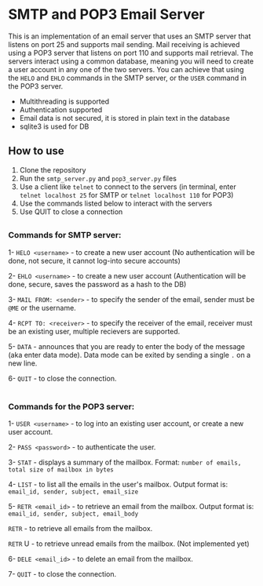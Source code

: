 # SMTP and POP3 Email Server

This is an implementation of an email server that uses an SMTP server that listens on port 25 and supports mail sending.
Mail receiving is achieved using a POP3 server that listens on port 110 and supports mail retrieval. The servers interact
using a common database, meaning you will need to create a user account in any one of the two servers. You can achieve that using
the `HELO` and `EHLO` commands in the SMTP server, or the `USER` command in the POP3 server.

- Multithreading is supported
- Authentication supported
- Email data is not secured, it is stored in plain text in the database
- sqlite3 is used for DB
## How to use
1. Clone the repository
2. Run the `smtp_server.py` and `pop3_server.py` files
3. Use a client like `telnet` to connect to the servers (in terminal, enter `telnet localhost 25` for SMTP or `telnet localhost 110` for POP3)
4. Use the commands listed below to interact with the servers
5. Use QUIT to close a connection
##


### Commands for SMTP server:

1- `HELO <username>` - to create a new user account (No authentication will be done, not secure, it cannot log-into secure accounts)

2- `EHLO <username>` - to create a new user account (Authentication will be done, secure, saves the password as a hash to the DB)

3- `MAIL FROM: <sender>` - to specify the sender of the email, sender must be `@ME` or the username.

4- `RCPT TO: <receiver>` - to specify the receiver of the email, receiver must be an existing user, multiple recievers are supported.

5- `DATA` - announces that you are ready to enter the body of the message (aka enter data mode). Data mode can be exited by sending a single `.` on a new line.

6- `QUIT` - to close the connection.

#
### Commands for the POP3 server:

1- `USER <username>` - to log into an existing user account, or create a new user account.

2- `PASS <password>` - to authenticate the user.

3- `STAT` - displays a summary of the mailbox. Format: `number of emails, total size of mailbox in bytes`

4- `LIST` - to list all the emails in the user's mailbox. Output format is: `email_id, sender, subject, email_size`

5- `RETR <email_id>` - to retrieve an email from the mailbox. Output format is: `email_id, sender, subject, email_body`

   `RETR` - to retrieve all emails from the mailbox.

   `RETR` U - to retrieve unread emails from the mailbox. (Not implemented yet)

6- `DELE <email_id>` - to delete an email from the mailbox.

7- `QUIT` - to close the connection.


